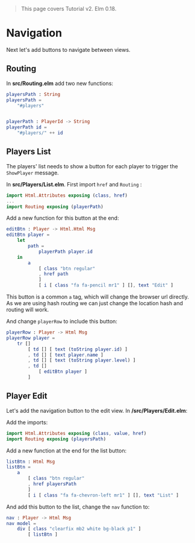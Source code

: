 > This page covers Tutorial v2. Elm 0.18.

# Navigation

Next let's add buttons to navigate between views.


## Routing

In __src/Routing.elm__ add two new functions:

```elm
playersPath : String
playersPath =
    "#players"


playerPath : PlayerId -> String
playerPath id =
    "#players/" ++ id
```

## Players List

The players' list needs to show a button for each player to trigger the `ShowPlayer` message.

In __src/Players/List.elm__. First import `href` and `Routing` :

```elm
import Html.Attributes exposing (class, href)
...
import Routing exposing (playerPath)
```

Add a new function for this button at the end:

```elm
editBtn : Player -> Html.Html Msg
editBtn player =
    let
        path =
            playerPath player.id
    in
        a
            [ class "btn regular"
            , href path
            ]
            [ i [ class "fa fa-pencil mr1" ] [], text "Edit" ]
```

This button is a common `a` tag, which will change the browser url directly. As we are using hash routing we can just change the location hash and routing will work.

And change `playerRow` to include this button:

```elm
playerRow : Player -> Html Msg
playerRow player =
    tr []
        [ td [] [ text (toString player.id) ]
        , td [] [ text player.name ]
        , td [] [ text (toString player.level) ]
        , td []
            [ editBtn player ]
        ]
```

## Player Edit

Let's add the navigation button to the edit view. In __/src/Players/Edit.elm__:

Add the imports:

```elm
import Html.Attributes exposing (class, value, href)
import Routing exposing (playersPath)
```

Add a new function at the end for the list button:

```elm
listBtn : Html Msg
listBtn =
    a
        [ class "btn regular"
        , href playersPath
        ]
        [ i [ class "fa fa-chevron-left mr1" ] [], text "List" ]
```

And add this button to the list, change the `nav` function to:

```elm
nav : Player -> Html Msg
nav model =
    div [ class "clearfix mb2 white bg-black p1" ]
        [ listBtn ]
```
